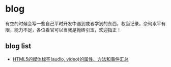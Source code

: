 # blog
有空的时候会写一些自己平时开发中遇到或者学到的东西，权当记录。奈何水平有限，能力不足，各位看官可以当我是抛砖引玉，欢迎指正！
## blog list
* [HTML5的媒体标签(audio, video)的属性、方法和事件汇总](https://github.com/riotkkwok/blog/issues/1)
